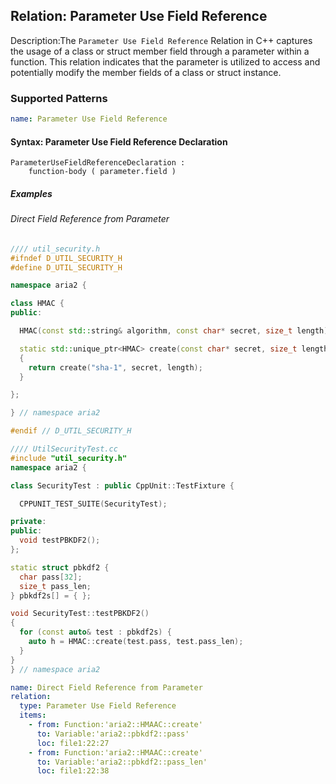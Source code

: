 ## Relation: Parameter Use Field Reference

Description:The `Parameter Use Field Reference` Relation in C++ captures the usage of a class or struct member field through a parameter within a function. This relation indicates that the parameter is utilized to access and potentially modify the member fields of a class or struct instance.

### Supported Patterns

```yaml
name: Parameter Use Field Reference
```

#### Syntax: Parameter Use Field Reference Declaration

```text
ParameterUseFieldReferenceDeclaration :
    function-body ( parameter.field )
```

##### Examples

###### Direct Field Reference from Parameter

```CPP
//// util_security.h
#ifndef D_UTIL_SECURITY_H
#define D_UTIL_SECURITY_H

namespace aria2 {

class HMAC {
public:

  HMAC(const std::string& algorithm, const char* secret, size_t length);

  static std::unique_ptr<HMAC> create(const char* secret, size_t length)
  {
    return create("sha-1", secret, length);
  }

};

} // namespace aria2

#endif // D_UTIL_SECURITY_H
```

```CPP
//// UtilSecurityTest.cc
#include "util_security.h"
namespace aria2 {

class SecurityTest : public CppUnit::TestFixture {

  CPPUNIT_TEST_SUITE(SecurityTest);

private:
public:
  void testPBKDF2();
};

static struct pbkdf2 {
  char pass[32];
  size_t pass_len;
} pbkdf2s[] = { };

void SecurityTest::testPBKDF2()
{
  for (const auto& test : pbkdf2s) {
    auto h = HMAC::create(test.pass, test.pass_len);
  }
}
} // namespace aria2
```

```yaml
name: Direct Field Reference from Parameter
relation:
  type: Parameter Use Field Reference
  items:
    - from: Function:'aria2::HMAAC::create'
      to: Variable:'aria2::pbkdf2::pass'
      loc: file1:22:27
    - from: Function:'aria2::HMAAC::create'
      to: Variable:'aria2::pbkdf2::pass_len'
      loc: file1:22:38
```
